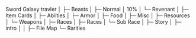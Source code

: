 Sword Galaxy travler
│
├─ Beasts
│  ├─ Normal
│  10%
│  └─ Revenant
│
├─ Item Cards
│  ├─ Abilties
│  ├─ Armor
│  ├─ Food
│  ├─ Misc
│  ├─ Resources
│  └─ Weapons
│
├─ Races
│  ├─ Races
│  └─ Sub Race
│
├─ Story
│  ├─ intro
│
│
├─ File Map
└─ Rarities
